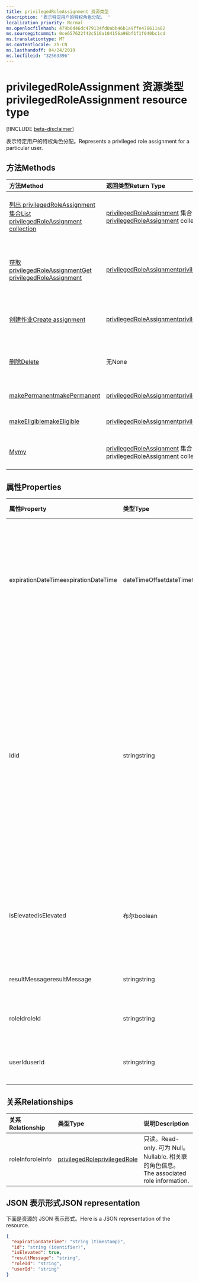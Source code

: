 ```yaml
---
title: privilegedRoleAssignment 资源类型
description: '表示特定用户的特权角色分配。 '
localization_priority: Normal
ms.openlocfilehash: 479b6d46dc479134fd0abb46b1a9ffe478611a82
ms.sourcegitcommit: 0ce657622f42c510a104156a96bf1f1f040bc1cd
ms.translationtype: MT
ms.contentlocale: zh-CN
ms.lasthandoff: 04/24/2019
ms.locfileid: "32563396"
---
```

# <a name="privilegedroleassignment-resource-type"></a><span data-ttu-id="0e3dd-103">privilegedRoleAssignment 资源类型</span><span class="sxs-lookup"><span data-stu-id="0e3dd-103">privilegedRoleAssignment resource type</span></span>

[!INCLUDE [beta-disclaimer](../../includes/beta-disclaimer.md)]

<span data-ttu-id="0e3dd-104">表示特定用户的特权角色分配。</span><span class="sxs-lookup"><span data-stu-id="0e3dd-104">Represents a privileged role assignment for a particular user.</span></span> 


## <a name="methods"></a><span data-ttu-id="0e3dd-105">方法</span><span class="sxs-lookup"><span data-stu-id="0e3dd-105">Methods</span></span>

| <span data-ttu-id="0e3dd-106">方法</span><span class="sxs-lookup"><span data-stu-id="0e3dd-106">Method</span></span>           | <span data-ttu-id="0e3dd-107">返回类型</span><span class="sxs-lookup"><span data-stu-id="0e3dd-107">Return Type</span></span>    |<span data-ttu-id="0e3dd-108">说明</span><span class="sxs-lookup"><span data-stu-id="0e3dd-108">Description</span></span>|
|:---------------|:--------|:----------|
|[<span data-ttu-id="0e3dd-109">列出 privilegedRoleAssignment 集合</span><span class="sxs-lookup"><span data-stu-id="0e3dd-109">List privilegedRoleAssignment collection</span></span>](../api/privilegedroleassignment-list.md) | <span data-ttu-id="0e3dd-110">[privilegedRoleAssignment](privilegedroleassignment.md) 集合</span><span class="sxs-lookup"><span data-stu-id="0e3dd-110">[privilegedRoleAssignment](privilegedroleassignment.md) collection</span></span>|<span data-ttu-id="0e3dd-111">获取 privilegedRoleAssignment 对象的集合。</span><span class="sxs-lookup"><span data-stu-id="0e3dd-111">Get the collection of privilegedRoleAssignment objects.</span></span>|
|[<span data-ttu-id="0e3dd-112">获取 privilegedRoleAssignment</span><span class="sxs-lookup"><span data-stu-id="0e3dd-112">Get privilegedRoleAssignment</span></span>](../api/privilegedroleassignment-get.md) | [<span data-ttu-id="0e3dd-113">privilegedRoleAssignment</span><span class="sxs-lookup"><span data-stu-id="0e3dd-113">privilegedRoleAssignment</span></span>](privilegedroleassignment.md) |<span data-ttu-id="0e3dd-114">读取 privilegedRoleAssignment 对象的属性和关系。</span><span class="sxs-lookup"><span data-stu-id="0e3dd-114">Read properties and relationships of privilegedRoleAssignment object.</span></span>|
|[<span data-ttu-id="0e3dd-115">创建作业</span><span class="sxs-lookup"><span data-stu-id="0e3dd-115">Create assignment</span></span>](../api/privilegedroleassignment-post-privilegedroleassignments.md) |[<span data-ttu-id="0e3dd-116">privilegedRoleAssignment</span><span class="sxs-lookup"><span data-stu-id="0e3dd-116">privilegedRoleAssignment</span></span>](privilegedroleassignment.md)| <span data-ttu-id="0e3dd-117">通过发布到工作分配集合来创建新的工作分配。</span><span class="sxs-lookup"><span data-stu-id="0e3dd-117">Create a new assignment by posting to the assignments collection.</span></span>|
|[<span data-ttu-id="0e3dd-118">删除</span><span class="sxs-lookup"><span data-stu-id="0e3dd-118">Delete</span></span>](../api/privilegedroleassignment-delete.md) | <span data-ttu-id="0e3dd-119">无</span><span class="sxs-lookup"><span data-stu-id="0e3dd-119">None</span></span> |<span data-ttu-id="0e3dd-120">删除 privilegedRoleAssignment 对象。</span><span class="sxs-lookup"><span data-stu-id="0e3dd-120">Delete privilegedRoleAssignment object.</span></span> |
|[<span data-ttu-id="0e3dd-121">makePermanent</span><span class="sxs-lookup"><span data-stu-id="0e3dd-121">makePermanent</span></span>](../api/privilegedroleassignment-makepermanent.md)|[<span data-ttu-id="0e3dd-122">privilegedRoleAssignment</span><span class="sxs-lookup"><span data-stu-id="0e3dd-122">privilegedRoleAssignment</span></span>](privilegedroleassignment.md)|<span data-ttu-id="0e3dd-123">将角色分配标记为永久。</span><span class="sxs-lookup"><span data-stu-id="0e3dd-123">Make the role assignment as permanent.</span></span>|
|[<span data-ttu-id="0e3dd-124">makeEligible</span><span class="sxs-lookup"><span data-stu-id="0e3dd-124">makeEligible</span></span>](../api/privilegedroleassignment-makeeligible.md)|[<span data-ttu-id="0e3dd-125">privilegedRoleAssignment</span><span class="sxs-lookup"><span data-stu-id="0e3dd-125">privilegedRoleAssignment</span></span>](privilegedroleassignment.md)|<span data-ttu-id="0e3dd-126">使角色分配符合资格。</span><span class="sxs-lookup"><span data-stu-id="0e3dd-126">Make the role assignment as eligible.</span></span>|
|[<span data-ttu-id="0e3dd-127">My</span><span class="sxs-lookup"><span data-stu-id="0e3dd-127">my</span></span>](../api/privilegedroleassignment-my.md)|<span data-ttu-id="0e3dd-128">[privilegedRoleAssignment](privilegedroleassignment.md) 集合</span><span class="sxs-lookup"><span data-stu-id="0e3dd-128">[privilegedRoleAssignment](privilegedroleassignment.md) collection</span></span>|<span data-ttu-id="0e3dd-129">获取当前用户的特权角色分配。</span><span class="sxs-lookup"><span data-stu-id="0e3dd-129">Get the current user's privileged role assignments.</span></span>|

## <a name="properties"></a><span data-ttu-id="0e3dd-130">属性</span><span class="sxs-lookup"><span data-stu-id="0e3dd-130">Properties</span></span>
| <span data-ttu-id="0e3dd-131">属性</span><span class="sxs-lookup"><span data-stu-id="0e3dd-131">Property</span></span>     | <span data-ttu-id="0e3dd-132">类型</span><span class="sxs-lookup"><span data-stu-id="0e3dd-132">Type</span></span>   |<span data-ttu-id="0e3dd-133">说明</span><span class="sxs-lookup"><span data-stu-id="0e3dd-133">Description</span></span>|
|:---------------|:--------|:----------|
|<span data-ttu-id="0e3dd-134">expirationDateTime</span><span class="sxs-lookup"><span data-stu-id="0e3dd-134">expirationDateTime</span></span>|<span data-ttu-id="0e3dd-135">dateTimeOffset</span><span class="sxs-lookup"><span data-stu-id="0e3dd-135">dateTimeOffset</span></span>|<span data-ttu-id="0e3dd-136">临时权限角色分配将在何时过期时的 UTC 日期时间。</span><span class="sxs-lookup"><span data-stu-id="0e3dd-136">The UTC DateTime when the temporary privileged role assignment will be expired.</span></span> <span data-ttu-id="0e3dd-137">对于永久角色分配, 值为 null。</span><span class="sxs-lookup"><span data-stu-id="0e3dd-137">For permanent role assignment, the value is null.</span></span>|
|<span data-ttu-id="0e3dd-138">id</span><span class="sxs-lookup"><span data-stu-id="0e3dd-138">id</span></span>|<span data-ttu-id="0e3dd-139">string</span><span class="sxs-lookup"><span data-stu-id="0e3dd-139">string</span></span>| <span data-ttu-id="0e3dd-140">特权角色分配的唯一标识符。</span><span class="sxs-lookup"><span data-stu-id="0e3dd-140">The unique identifier for the privileged role assignment.</span></span> <span data-ttu-id="0e3dd-141">只读。</span><span class="sxs-lookup"><span data-stu-id="0e3dd-141">Read-only.</span></span> <span data-ttu-id="0e3dd-142">它的格式为 "userId_roleId", 其中 userId 是 azure AD 用户 id 的 guid 字符串, roleId 是 azure 管理员角色 id 的 guid 字符串。</span><span class="sxs-lookup"><span data-stu-id="0e3dd-142">It is in the format of 'userId_roleId', where userId is the GUID string for Azure AD user id, and roleId is the GUID string for Azure administrator role id.</span></span>|
|<span data-ttu-id="0e3dd-143">isElevated</span><span class="sxs-lookup"><span data-stu-id="0e3dd-143">isElevated</span></span>|<span data-ttu-id="0e3dd-144">布尔</span><span class="sxs-lookup"><span data-stu-id="0e3dd-144">boolean</span></span>|<span data-ttu-id="0e3dd-145">如果角色分配已激活,**则为 true** 。</span><span class="sxs-lookup"><span data-stu-id="0e3dd-145">**true** if the role assignment is activated.</span></span> <span data-ttu-id="0e3dd-146">**假**如果角色分配被停用。</span><span class="sxs-lookup"><span data-stu-id="0e3dd-146">**false** if the role assignment is deactivated.</span></span>|
|<span data-ttu-id="0e3dd-147">resultMessage</span><span class="sxs-lookup"><span data-stu-id="0e3dd-147">resultMessage</span></span>|<span data-ttu-id="0e3dd-148">string</span><span class="sxs-lookup"><span data-stu-id="0e3dd-148">string</span></span>|<span data-ttu-id="0e3dd-149">由服务设置的结果消息。</span><span class="sxs-lookup"><span data-stu-id="0e3dd-149">Result message set by the service.</span></span>|
|<span data-ttu-id="0e3dd-150">roleId</span><span class="sxs-lookup"><span data-stu-id="0e3dd-150">roleId</span></span>|<span data-ttu-id="0e3dd-151">string</span><span class="sxs-lookup"><span data-stu-id="0e3dd-151">string</span></span>|<span data-ttu-id="0e3dd-152">角色标识符。</span><span class="sxs-lookup"><span data-stu-id="0e3dd-152">Role identifier.</span></span> <span data-ttu-id="0e3dd-153">以 GUID 字符串格式。</span><span class="sxs-lookup"><span data-stu-id="0e3dd-153">In GUID string format.</span></span>|
|<span data-ttu-id="0e3dd-154">userId</span><span class="sxs-lookup"><span data-stu-id="0e3dd-154">userId</span></span>|<span data-ttu-id="0e3dd-155">string</span><span class="sxs-lookup"><span data-stu-id="0e3dd-155">string</span></span>|<span data-ttu-id="0e3dd-156">用户标识符。</span><span class="sxs-lookup"><span data-stu-id="0e3dd-156">User identifier.</span></span> <span data-ttu-id="0e3dd-157">以 GUID 字符串格式。</span><span class="sxs-lookup"><span data-stu-id="0e3dd-157">In GUID string format.</span></span>|

## <a name="relationships"></a><span data-ttu-id="0e3dd-158">关系</span><span class="sxs-lookup"><span data-stu-id="0e3dd-158">Relationships</span></span>
| <span data-ttu-id="0e3dd-159">关系</span><span class="sxs-lookup"><span data-stu-id="0e3dd-159">Relationship</span></span> | <span data-ttu-id="0e3dd-160">类型</span><span class="sxs-lookup"><span data-stu-id="0e3dd-160">Type</span></span>   |<span data-ttu-id="0e3dd-161">说明</span><span class="sxs-lookup"><span data-stu-id="0e3dd-161">Description</span></span>|
|:---------------|:--------|:----------|
|<span data-ttu-id="0e3dd-162">roleInfo</span><span class="sxs-lookup"><span data-stu-id="0e3dd-162">roleInfo</span></span>|[<span data-ttu-id="0e3dd-163">privilegedRole</span><span class="sxs-lookup"><span data-stu-id="0e3dd-163">privilegedRole</span></span>](privilegedrole.md)| <span data-ttu-id="0e3dd-164">只读。</span><span class="sxs-lookup"><span data-stu-id="0e3dd-164">Read-only.</span></span> <span data-ttu-id="0e3dd-165">可为 Null。</span><span class="sxs-lookup"><span data-stu-id="0e3dd-165">Nullable.</span></span> <span data-ttu-id="0e3dd-166">相关联的角色信息。</span><span class="sxs-lookup"><span data-stu-id="0e3dd-166">The associated role information.</span></span>|

## <a name="json-representation"></a><span data-ttu-id="0e3dd-167">JSON 表示形式</span><span class="sxs-lookup"><span data-stu-id="0e3dd-167">JSON representation</span></span>

<span data-ttu-id="0e3dd-168">下面是资源的 JSON 表示形式。</span><span class="sxs-lookup"><span data-stu-id="0e3dd-168">Here is a JSON representation of the resource.</span></span>

<!-- {
  "blockType": "resource",
  "optionalProperties": [

  ],
  "@odata.type": "microsoft.graph.privilegedRoleAssignment"
}-->

```json
{
  "expirationDateTime": "String (timestamp)",
  "id": "string (identifier)",
  "isElevated": true,
  "resultMessage": "string",
  "roleId": "string",
  "userId": "string"
}

```

<!-- uuid: 8fcb5dbc-d5aa-4681-8e31-b001d5168d79
2015-10-25 14:57:30 UTC -->
<!--
{
  "type": "#page.annotation",
  "description": "privilegedRoleAssignment resource",
  "keywords": "",
  "section": "documentation",
  "tocPath": "",
  "suppressions": [
    "Error: /api-reference/beta/resources/privilegedroleassignment.md:\r\n      Exception processing links.\r\n    System.ArgumentException: Link Definition was null. Link text: !INCLUDE [beta-disclaimer](../../includes/beta-disclaimer.md)\r\n      at ApiDoctor.Validation.DocFile.get_LinkDestinations()\r\n      at ApiDoctor.Validation.DocSet.ValidateLinks(Boolean includeWarnings, String[] relativePathForFiles, IssueLogger issues, Boolean requireFilenameCaseMatch, Boolean printOrphanedFiles)"
  ]
}
-->
